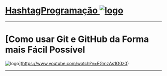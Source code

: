 # [HashtagProgramação ![logo](https://yt3.ggpht.com/n5GUY-L5kuEeNCdK5g0FiVbhoAHQJxAI-3xxvPIm1Qb2zjfRHrqNp6dakUwKGZUfBiyBrWqJPW4=s48-c-k-c0x00ffffff-no-rj)](https://www.youtube.com/@HashtagProgramacao)
***          
# [Como usar Git e GitHub da Forma mais Fácil Possível 
![logo](https://encrypted-tbn0.gstatic.com/images?q=tbn:ANd9GcSmsqyNjc9Z1KDnY5G23_Z8O78CUcC7cLaw2g&s)](https://www.youtube.com/watch?v=EGmzAs1G0z0)

***
